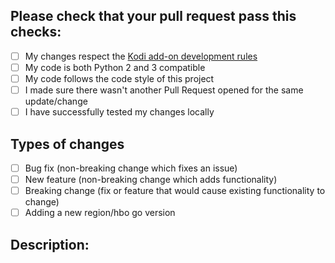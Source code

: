 ## Please check that your pull request pass this checks:

- [ ] My changes respect the [Kodi add-on development rules](https://kodi.wiki/view/Add-on_rules)
- [ ] My code is both Python 2 and 3 compatible
- [ ] My code follows the code style of this project
- [ ] I made sure there wasn't another Pull Request opened for the same update/change
- [ ] I have successfully tested my changes locally

## Types of changes
<!--- What types of changes does your code introduce? Put an `x` in all the boxes that apply: -->
- [ ] Bug fix (non-breaking change which fixes an issue)
- [ ] New feature (non-breaking change which adds functionality)
- [ ] Breaking change (fix or feature that would cause existing functionality to change)
- [ ] Adding a new region/hbo go version

## Description:
